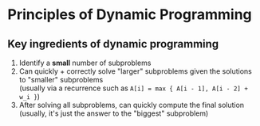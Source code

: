 # Principles of Dynamic Programming

## Key ingredients of dynamic programming
1. Identify a **small** number of subproblems
2. Can quickly + correctly solve "larger" subproblems given the solutions to
   "smaller" subproblems  
   (usually via a recurrence such as `A[i] = max { A[i - 1], A[i - 2] + w_i }`)
3. After solving all subproblems, can quickly compute the final solution  
   (usually, it's just the answer to the "biggest" subproblem)
